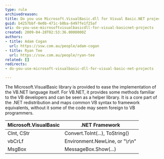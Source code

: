```yaml
---
type: rule
archivedreason: 
title: Do you use Microsoft.VisualBasic.dll for Visual Basic.NET projects?
guid: b4257bbf-0e0b-471c-b0ba-6497fe1f25af
uri: do-you-use-microsoftvisualbasicdll-for-visual-basicnet-projects
created: 2009-04-28T02:53:36.0000000Z
authors:
- title: Adam Cogan
  url: https://ssw.com.au/people/adam-cogan
- title: Ryan Tee
  url: https://ssw.com.au/people/ryan-tee
related: []
redirects:
- do-you-use-microsoft-visualbasic-dll-for-visual-basic-net-projects

---
```


The Microsoft.VisualBasic library is provided to ease the implementation of the VB.NET language itself. For VB.NET, it provides some methods familiar to the VB developers and can be seen as a helper library. It is a core part of the .NET redistribution and maps common VB syntax to framework equivalents, without it some of the code may seem foreign to VB programmers.   
<!--endintro-->


| Microsoft.VisualBasic  | .NET Framework  |
| --- | --- |
| CInt, CStr  | Convert.ToInt(...), ToString()  |
| vbCrLf  | Environment.NewLine, or "\r\n"  |
| MsgBox  | MessageBox.Show(...)  |
